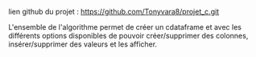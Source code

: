 lien github du projet : 
https://github.com/Tonyvara8/projet_c.git

L'ensemble de l'algorithme permet de créer un cdataframe et avec les différents options disponibles de pouvoir créer/supprimer des colonnes,
insérer/supprimer des valeurs et les afficher.
